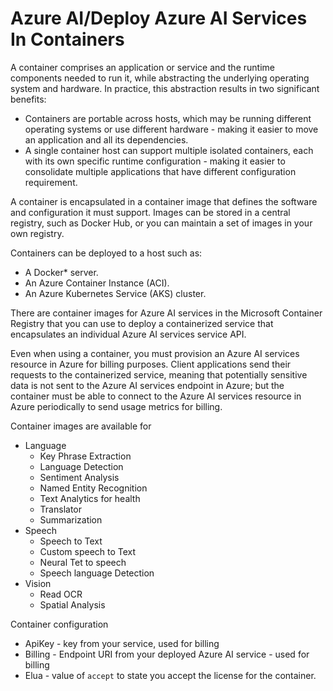 # Azure AI/Deploy Azure AI Services In Containers

A container comprises an application or service and the runtime components needed to run it, while abstracting the underlying operating system and hardware. In practice, this abstraction results in two significant benefits:

* Containers are portable across hosts, which may be running different operating systems or use different hardware - making it easier to move an application and all its dependencies.
* A single container host can support multiple isolated containers, each with its own specific runtime configuration - making it easier to consolidate multiple applications that have different configuration requirement.

A container is encapsulated in a container image that defines the software and configuration it must support. Images can be stored in a central registry, such as Docker Hub, or you can maintain a set of images in your own registry.

Containers can be deployed to a host such as:
* A Docker* server.
* An Azure Container Instance (ACI).
* An Azure Kubernetes Service (AKS) cluster.

There are container images for Azure AI services in the Microsoft Container Registry that you can use to deploy a containerized service that encapsulates an individual Azure AI services service API.

Even when using a container, you must provision an Azure AI services resource in Azure for billing purposes. Client applications send their requests to the containerized service, meaning that potentially sensitive data is not sent to the Azure AI services endpoint in Azure; but the container must be able to connect to the Azure AI services resource in Azure periodically to send usage metrics for billing.

Container images are available for 
* Language  
  * Key Phrase Extraction
  * Language Detection
  * Sentiment Analysis
  * Named Entity Recognition
  * Text Analytics for health
  * Translator
  * Summarization
* Speech
  * Speech to Text
  * Custom speech to Text
  * Neural Tet to speech
  * Speech language Detection
* Vision
  * Read OCR
  * Spatial Analysis

Container configuration
* ApiKey - key from your service, used for billing
* Billing - Endpoint URI from your deployed Azure AI service - used for billing
* Elua - value of `accept` to state you accept the license for the container.
